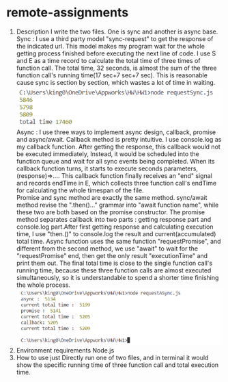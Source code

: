 # remote-assignments
1. Description
       I write the two files. One is sync and another is async base. 
   Sync : 
   I use a third party model "sync-request" to get the response of the indicated url. This model makes my program wait for the whole getting process finished before executing the next line of code. I use S and E as a time record to calculate the total time of three times of function call. The total time, 32 seconds, is almost the sum of the three function call's running time(17 sec+7 sec+7 sec). This is reasonable cause sync is section by section, which wastes a lot of time in waiting.
   ![Sync](Sync.png)
   Async : 
   I use three ways to implement async design, callback, promise and  async/await. Callback method is pretty intuitive. I use console.log as my callback function. After getting the response, this callback would not be executed immediately, Instead, it would be scheduled into the function queue and wait for all sync events being completed. When its callback function turns, it starts to execute seconds parameters, (response)=>.... This callback function finally receives an "end" signal and records endTime in E, which collects three function call's endTime for calculating the whole timespan of the file.   
   Promise and sync method are exactly the same method. sync/await method revise the ".then()..." grammar into "await function name", while these two are both based on the promise constructor. The promise method separates callback into two parts :  getting response part and console.log part.After first getting response and calculating execution time, I use "then.()" to console.log the result and current(accumulated) total time. Async function uses the same function "requestPromise", and different from the second method, we use "await" to wait for the "requestPromise" end, then get the only result "executionTime" and print them out. The final total time is close to the single function call's running time, because these three function calls are almost executed simultaneously, so it is understandable to spend a shorter time finishing the whole process. 
   ![Async](Async.png)    
2. Environment requirements
    Node.js
3. How to use
    just Directly run one of two files, and in terminal it would show the specific running time of three function call and total execution time. 

